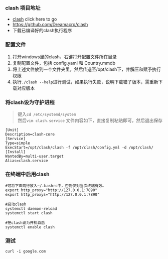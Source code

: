 ### clash 项目地址
- [clash] click here to go
- <https://github.com/Dreamacro/clash>
- 下载已编译好的clash执行程序

### 配置文件
1. 打开windows里的clash，右键打开配置文件所在目录
2. 复制配置文件，包括 config.yaml 和 Country.mmdb
3. 将上述文件放到一个文件夹里，然后传送至/opt/clash下，并解压和赋予执行权限
4. 执行`./clash --help`进行测试，如果执行失败，说明下载错了版本，需重新下载对应版本

### 将clash设为守护进程
> 键入`cd /etc/systemd/system`  
> 然后`vim clash.service`
> 文件内容如下，直接复制粘贴即可，然后退出保存
```shell
[Unit]
Description=clash-core
[Service]
Type=simple
ExecStart=/opt/clash/clash -f /opt/clash/config.yml -d /opt/clash/
[Install]
WantedBy=multi-user.target
Alias=clash.service
```

### 在终端中启用clash
```shell
#可将下面两行放入~/.bashrc中，否则仅对当次终端有效。
export http_proxy="http://127.0.0.1:7890"
export http_proxys="http://127.0.0.1:7890"

#启动clash
systemctl daemon-reload
systemctl start clash

#把clash设为开机自启
systemctl enable clash

```


### 测试
```shell
curl -i google.com
```

[clash]:https://github.com/Dreamacro/clash

